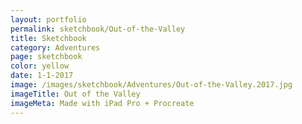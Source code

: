 ```yaml
---
layout: portfolio
permalink: sketchbook/Out-of-the-Valley
title: Sketchbook
category: Adventures
page: sketchbook
color: yellow
date: 1-1-2017
image: /images/sketchbook/Adventures/Out-of-the-Valley.2017.jpg
imageTitle: Out of the Valley
imageMeta: Made with iPad Pro + Procreate
---
```


